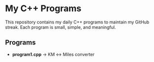 # My C++ Programs

This repository contains my daily C++ programs to maintain my GitHub streak.
Each program is small, simple, and meaningful.

## Programs
- **program1.cpp** → KM ↔ Miles converter
